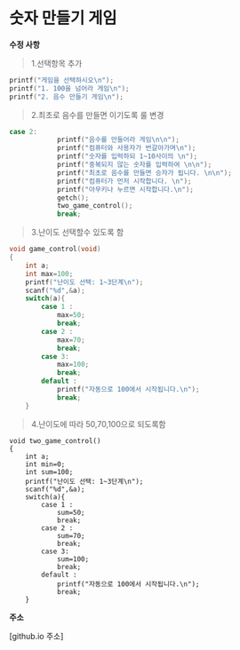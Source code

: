 숫자 만들기 게임
===============

**수정 사항**

> 1.선택항목 추가
```cpp
printf("게임을 선택하시오\n");
printf("1. 100을 넘어라 게임\n"); 
printf("2. 음수 만들기 게임\n");
 ```

> 2.최초로 음수를 만들면 이기도록 룰 변경
```cpp
case 2:
			printf("음수를 만들어라 게임\n\n");
			printf("컴퓨터와 사용자가 번갈아가며\n");
			printf("숫자를 입력하되 1~10사이의 \n");
			printf("중복되지 않는 숫자를 입력하여 \n\n");
			printf("최초로 음수를 만들면 승자가 됩니다. \n\n");
			printf("컴퓨터가 먼저 시작합니다. \n");
			printf("아무키나 누르면 시작합니다.\n");
			getch();
			two_game_control();
			break;
```

> 3.난이도 선택할수 있도록 함
```cpp
void game_control(void)
{
	int a; 
	int max=100;
	printf("난이도 선택: 1~3단계\n");
	scanf("%d",&a);
	switch(a){
		case 1 :
			max=50;
			break;
		case 2 :
			max=70;
			break;
		case 3:
			max=100;
			break;
		default :
			printf("자동으로 100에서 시작됩니다.\n");
			break; 
	}
```

> 4.난이도에 따라 50,70,100으로 되도록함
```
void two_game_control()
{
	int a; 
	int min=0;
	int sum=100;
	printf("난이도 선택: 1~3단계\n");
	scanf("%d",&a);
	switch(a){
		case 1 :
			sum=50;
			break;
		case 2 :
			sum=70;
			break;
		case 3:
			sum=100;
			break;
		default :
			printf("자동으로 100에서 시작됩니다.\n");
			break; 
	}
```

**주소**

[github.io 주소]
